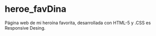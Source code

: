 # heroe_favDina
Página web de mi heroína favorita, desarrollada con HTML-5 y .CSS es Responsive Desing.
